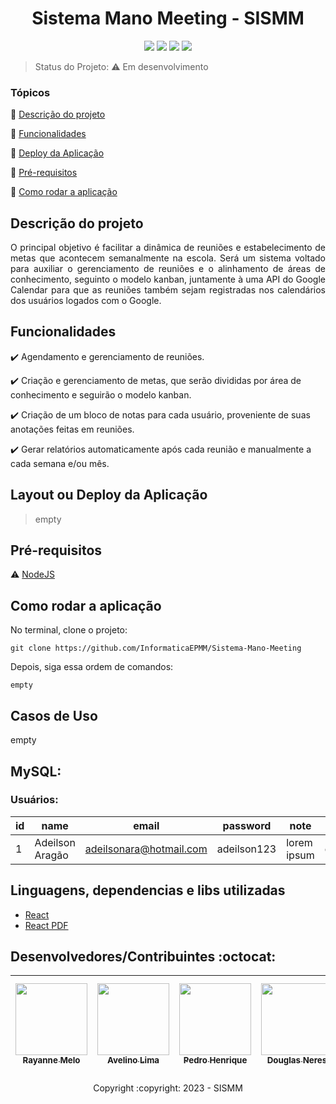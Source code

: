 <h1 align="center"> Sistema Mano Meeting - SISMM</h1> 

<p align="center">
  <img src="https://img.shields.io/static/v1?label=figma&message=design&color=blue&style=for-the-badge&logo=figma"/>
  <img src="https://img.shields.io/static/v1?label=react&message=framework&color=blue&style=for-the-badge&logo=REACT"/>
  <img src="https://img.shields.io/static/v1?label=php&message=back-end&color=blue&style=for-the-badge&logo=php"/>
  <img src="http://img.shields.io/static/v1?label=MySQL&message=database&color=blue&style=for-the-badge&logo=MySQL"/>
</p>

> Status do Projeto: :warning: Em desenvolvimento

### Tópicos 

:small_blue_diamond: [Descrição do projeto](#descrição-do-projeto)

:small_blue_diamond: [Funcionalidades](#funcionalidades)

:small_blue_diamond: [Deploy da Aplicação](#deploy-da-aplicação-dash)

:small_blue_diamond: [Pré-requisitos](#pré-requisitos)

:small_blue_diamond: [Como rodar a aplicação](#como-rodar-a-aplicação-arrow_forward)

## Descrição do projeto 

<p align="justify">
  O principal objetivo é facilitar a dinâmica de reuniões e estabelecimento de metas que acontecem semanalmente na escola. Será um sistema voltado para auxiliar o gerenciamento de reuniões e o alinhamento de áreas de conhecimento, seguinto o modelo kanban, juntamente à uma API do Google Calendar para que as reuniões também sejam registradas nos calendários dos usuários logados com o Google.
</p>

## Funcionalidades

:heavy_check_mark: Agendamento e gerenciamento de reuniões.

:heavy_check_mark: Criação e gerenciamento de metas, que serão divididas por área de conhecimento e seguirão o modelo kanban.  

:heavy_check_mark: Criação de um bloco de notas para cada usuário, proveniente de suas anotações feitas em reuniões.

:heavy_check_mark: Gerar relatórios automaticamente após cada reunião e manualmente a cada semana e/ou mês.

## Layout ou Deploy da Aplicação

> empty

## Pré-requisitos

:warning: [NodeJS](https://nodejs.org/en/download/)


## Como rodar a aplicação 

No terminal, clone o projeto: 

```
git clone https://github.com/InformaticaEPMM/Sistema-Mano-Meeting
```

Depois, siga essa ordem de comandos:

```
empty
```


## Casos de Uso

empty

## MySQL:

### Usuários: 

|id|name|email|password|note|report|
| -------- |-------- |-------- |-------- |-------- | -------- |
|1|Adeilson Aragão|adeilsonara@hotmail.com|adeilson123|lorem ipsum|dolorhictibiproderitolim|


## Linguagens, dependencias e libs utilizadas 

- [React](https://pt-br.reactjs.org/docs/create-a-new-react-app.html)
- [React PDF](https://react-pdf.org/)


## Desenvolvedores/Contribuintes :octocat:

| [<img src="https://avatars.githubusercontent.com/u/102603196?s=400&u=0a5c38586563399967952525e7ba0cb7402f3df2&v=4" width=115><br><sub>Rayanne Melo</sub>](https://github.com/rayannemd) | [<img src="https://avatars.githubusercontent.com/u/102837037?v=4" width=115><br><sub>Avelino Lima</sub>](https://github.com/avelinogomes2005) | [<img src="https://avatars.githubusercontent.com/u/99053395?v=4" width=115><br><sub>Pedro Henrique</sub>](https://github.com/Pedro77h) | [<img src="https://avatars.githubusercontent.com/u/95438036?v=4" width=115><br><sub>Douglas Neres</sub>](https://github.com/DouglasNeres) | [<img src="https://avatars.githubusercontent.com/u/104690519?v=4" width=115><br><sub>Mairton Rodrigues</sub>](https://github.com/mairtonr) 
| :---: | :---: | :---:  | :---: | :---: 

<p align="center">Copyright :copyright: 2023 - SISMM</p>
